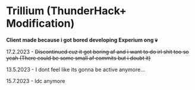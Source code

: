 # Trillium (ThunderHack+ Modification)
**Client made because i got bored developing Experium ong :skull:**

17.2.2023 - ~~Discontinued cuz it got boring af and i want to do irl shit too so yeah (There could be some small af commits but i doubt it)~~

13.5.2023 - I dont feel like its gonna be active anymore...

15.7.2023 - Idc anymore
